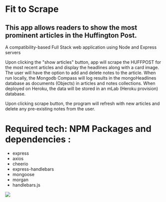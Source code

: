 # Fit to Scrape

## This app allows readers to show the most prominent articles in the Huffington Post.

A compatibility-based Full Stack web application using Node and Express servers

Upon clicking the "show articles" button, app will scrape the HUFFPOST for the most recent articles and display the headlines along with a card image. The user will have the option to add and delete notes to the article. When run locally, the Mongodb Compass will log results in the mongoHeadlines database as documents (Objects) in articles and notes collections.
When deployed on Heroku, the data will be stored in an mLab (Heroku provision) database.

Upon clicking scrape button, the program will refresh with new articles and delete any pre-existing notes from the user.

# Required tech: NPM Packages and dependencies :

- express
- axios
- cheerio
- express-handlebars
- mongoose
- morgan
- handlebars.js

![](public/images/mongo-news-scraper.gif)
